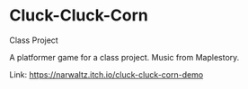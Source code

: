 # Cluck-Cluck-Corn
Class Project

A platformer game for a class project. Music from Maplestory.

Link: https://narwaltz.itch.io/cluck-cluck-corn-demo
